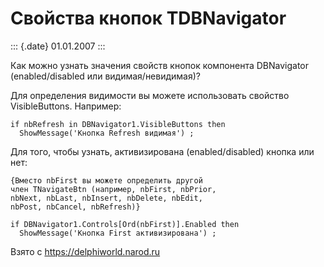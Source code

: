 Свойства кнопок TDBNavigator
============================

::: {.date}
01.01.2007
:::

Как можно узнать значения свойств кнопок компонента DBNavigator
(enabled/disabled или видимая/невидимая)?

Для определения видимости вы можете использовать свойство
VisibleButtons. Например:

    if nbRefresh in DBNavigator1.VisibleButtons then
      ShowMessage('Кнопка Refresh видимая') ;

Для того, чтобы узнать, активизирована (enabled/disabled) кнопка или
нет:

    {Вместо nbFirst вы можете определить другой
    член TNavigateBtn (например, nbFirst, nbPrior,
    nbNext, nbLast, nbInsert, nbDelete, nbEdit,
    nbPost, nbCancel, nbRefresh)}
     
    if DBNavigator1.Controls[Ord(nbFirst)].Enabled then
      ShowMessage('Кнопка First активизирована') ;

Взято с <https://delphiworld.narod.ru>
